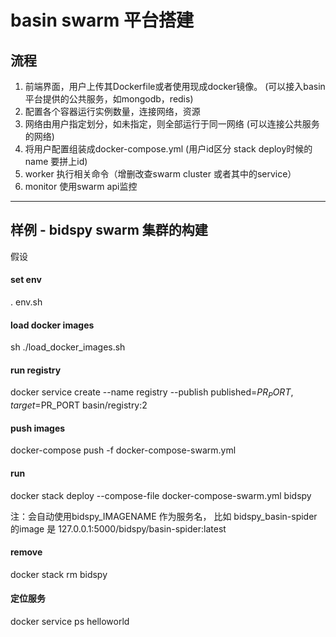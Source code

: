 # basin swarm 平台搭建


## 流程

1. 前端界面，用户上传其Dockerfile或者使用现成docker镜像。 (可以接入basin平台提供的公共服务，如mongodb，redis)
2. 配置各个容器运行实例数量，连接网络，资源
3. 网络由用户指定划分，如未指定，则全部运行于同一网络 (可以连接公共服务的网络)
4. 将用户配置组装成docker-compose.yml (用户id区分 stack deploy时候的name 要拼上id)
5. worker 执行相关命令（增删改查swarm cluster 或者其中的service）
6. monitor 使用swarm api监控

------------------------

## 样例 - bidspy swarm 集群的构建

假设

#### set env

. env.sh

#### load docker images

sh ./load_docker_images.sh

#### run registry
docker service create --name registry --publish published=$PR_PORT,target=$PR_PORT basin/registry:2

#### push images

docker-compose push -f docker-compose-swarm.yml

#### run 

docker stack deploy --compose-file docker-compose-swarm.yml bidspy


注：会自动使用bidspy_IMAGENAME 作为服务名， 比如 bidspy_basin-spider  的image 是 127.0.0.1:5000/bidspy/basin-spider:latest

#### remove

docker stack rm bidspy

#### 定位服务


docker service ps helloworld 
